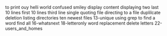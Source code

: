 to print ouy helli world
confused smiley
display content
displaying two
last 10 lines
first 10 lines
third line 
single quoting file
directing to a file
duplilcate
deletion
listing directories
ten newest files
13-unique
using grep to find a word
find all
16-whatsnext
18-letteronly
word replacement
delete letters
22-users_and_homes
